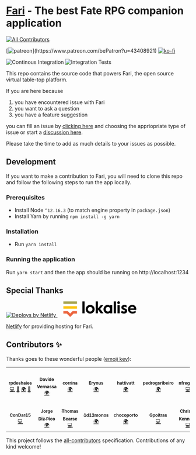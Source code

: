 <!--
# WHAT

- [ ] TEST: https://developer.chrome.com/blog/enabling-shared-array-buffer/#cross-origin-isolation

# TODO

- [ ] new Drawer
- [ ] new Navigation
- [ ] new GM's Characters


# NEXT
- [ ] Genesys dice
- [ ] Dnd math functions ?
-->

# [Fari](https://fari.app) - The best Fate RPG companion application

<!-- ALL-CONTRIBUTORS-BADGE:START - Do not remove or modify this section -->

[![All Contributors](https://img.shields.io/badge/all_contributors-14-orange.svg?style=flat-square)](#contributors-)

<!-- ALL-CONTRIBUTORS-BADGE:END -->

[![patreon](https://img.shields.io/static/v1?style=flat-square&logo=patreon&color=FF4D42&label=donate&message=Become%20a%20Patrons!)](https://www.patreon.com/bePatron?u=43408921)
[![ko-fi](https://img.shields.io/static/v1?style=flat-square&logo=ko-fi&color=3f51b5&label=donate&message=Support%20me%20on%20Ko-Fi)](https://ko-fi.com/B0B4AHLJ)

![Continous Integration](https://github.com/fariapp/fari/workflows/CI/badge.svg)
![Integration Tests](https://github.com/fariapp/fari/workflows/Integration%20Tests/badge.svg)

This repo contains the source code that powers Fari, the open source virtual table-top platform.

If you are here because

1. you have encountered issue with Fari
2. you want to ask a question
3. you have a feature suggestion

you can fill an issue by [clicking here](https://github.com/fariapp/fari/issues/new/choose) and choosing the appriopriate type of issue or start a [discussion here](https://github.com/fariapp/fari/discussions).

Please take the time to add as much details to your issues as possible.

## Development

If you want to make a contribution to Fari, you will need to clone this repo and follow the following steps to run the app locally.

### Prerequisites

- Install Node `^12.16.3` (to match engine property in `package.json`)
- Install Yarn by running `npm install -g yarn`

### Installation

- Run `yarn install`

### Running the application

Run `yarn start` and then the app should be running on http://localhost:1234

## Special Thanks

<a href="https://www.netlify.com">
  <img width="100px" src="https://www.netlify.com/img/global/badges/netlify-color-accent.svg" alt="Deploys by Netlify" />
</a>
<a href="https://lokalise.com/">
  <img  width="200px" style="margin-left:16px;" src="./images/services/lokalise.png" alt="[Deploys by Netlify](https://lokalise.com/)" />
</a>

[Netlify](https://netlify.com/) for providing hosting for Fari.

## Contributors ✨

Thanks goes to these wonderful people ([emoji key](https://allcontributors.org/docs/en/emoji-key)):

<!-- ALL-CONTRIBUTORS-LIST:START - Do not remove or modify this section -->
<!-- prettier-ignore-start -->
<!-- markdownlint-disable -->
<table>
  <tr>
    <td align="center"><a href="https://github.com/RPDeshaies"><img src="https://avatars0.githubusercontent.com/u/6224111?v=4?s=100" width="100px;" alt=""/><br /><sub><b>rpdeshaies</b></sub></a><br /><a href="https://github.com/fariapp/fari/commits?author=RPDeshaies" title="Code">💻</a> <a href="https://github.com/fariapp/fari/commits?author=RPDeshaies" title="Documentation">📖</a> <a href="#translation-RPDeshaies" title="Translation">🌍</a> <a href="https://github.com/fariapp/fari/pulls?q=is%3Apr+reviewed-by%3ARPDeshaies" title="Reviewed Pull Requests">👀</a></td>
    <td align="center"><a href="https://github.com/Redjaw"><img src="https://avatars1.githubusercontent.com/u/4438516?v=4?s=100" width="100px;" alt=""/><br /><sub><b>Davide Vernassa</b></sub></a><br /><a href="#translation-Redjaw" title="Translation">🌍</a></td>
    <td align="center"><a href="http://corrinachow.com"><img src="https://avatars1.githubusercontent.com/u/35117708?v=4?s=100" width="100px;" alt=""/><br /><sub><b>corrina</b></sub></a><br /><a href="#translation-corrinachow" title="Translation">🌍</a></td>
    <td align="center"><a href="https://github.com/Erynus"><img src="https://avatars0.githubusercontent.com/u/65954558?v=4?s=100" width="100px;" alt=""/><br /><sub><b>Erynus</b></sub></a><br /><a href="#translation-Erynus" title="Translation">🌍</a></td>
    <td align="center"><a href="https://github.com/hattivatt"><img src="https://avatars1.githubusercontent.com/u/58445227?v=4?s=100" width="100px;" alt=""/><br /><sub><b>hattivatt</b></sub></a><br /><a href="#translation-hattivatt" title="Translation">🌍</a></td>
    <td align="center"><a href="https://github.com/pedrogsribeiro"><img src="https://avatars1.githubusercontent.com/u/70762456?v=4?s=100" width="100px;" alt=""/><br /><sub><b>pedrogsribeiro</b></sub></a><br /><a href="#translation-pedrogsribeiro" title="Translation">🌍</a></td>
    <td align="center"><a href="https://github.com/nfregoso"><img src="https://avatars1.githubusercontent.com/u/2292312?v=4?s=100" width="100px;" alt=""/><br /><sub><b>nfregoso</b></sub></a><br /><a href="https://github.com/fariapp/fari/commits?author=nfregoso" title="Code">💻</a></td>
  </tr>
  <tr>
    <td align="center"><a href="https://github.com/ConDar15"><img src="https://avatars3.githubusercontent.com/u/5701626?v=4?s=100" width="100px;" alt=""/><br /><sub><b>ConDar15</b></sub></a><br /><a href="https://github.com/fariapp/fari/commits?author=ConDar15" title="Code">💻</a></td>
    <td align="center"><a href="http://xurxodiz.eu/"><img src="https://avatars3.githubusercontent.com/u/391584?v=4?s=100" width="100px;" alt=""/><br /><sub><b>Jorge Diz Pico</b></sub></a><br /><a href="#translation-xurxodiz" title="Translation">🌍</a></td>
    <td align="center"><a href="https://github.com/tjbearse"><img src="https://avatars.githubusercontent.com/u/5686806?v=4?s=100" width="100px;" alt=""/><br /><sub><b>Thomas Bearse</b></sub></a><br /><a href="https://github.com/fariapp/fari/commits?author=tjbearse" title="Code">💻</a></td>
    <td align="center"><a href="https://1d12monos.com/"><img src="https://avatars.githubusercontent.com/u/82345656?v=4?s=100" width="100px;" alt=""/><br /><sub><b>1d12monos</b></sub></a><br /><a href="#translation-1d12monos" title="Translation">🌍</a></td>
    <td align="center"><a href="https://github.com/chocoporto"><img src="https://avatars.githubusercontent.com/u/18116598?v=4?s=100" width="100px;" alt=""/><br /><sub><b>chocoporto</b></sub></a><br /><a href="#translation-chocoporto" title="Translation">🌍</a></td>
    <td align="center"><a href="https://github.com/Gpoitras"><img src="https://avatars.githubusercontent.com/u/59977641?v=4?s=100" width="100px;" alt=""/><br /><sub><b>Gpoitras</b></sub></a><br /><a href="https://github.com/fariapp/fari/commits?author=Gpoitras" title="Code">💻</a></td>
    <td align="center"><a href="https://github.com/christiefelker"><img src="https://avatars.githubusercontent.com/u/28272166?v=4?s=100" width="100px;" alt=""/><br /><sub><b>Christie Kennedy</b></sub></a><br /><a href="https://github.com/fariapp/fari/commits?author=christiefelker" title="Code">💻</a></td>
  </tr>
</table>

<!-- markdownlint-restore -->
<!-- prettier-ignore-end -->

<!-- ALL-CONTRIBUTORS-LIST:END -->

This project follows the [all-contributors](https://github.com/all-contributors/all-contributors) specification. Contributions of any kind welcome!
